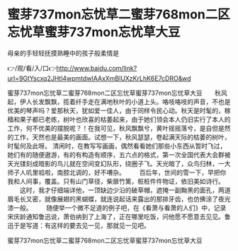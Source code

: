 # 蜜芽737mon忘忧草二蜜芽768mon二区忘忧草蜜芽737mon忘忧草大豆
母亲的手轻轻抚摸熟睡中的孩子般柔情是

👉/观/看/入/口👉http://www.baidu.com/link?url=9GtYscxq2JHtl4wpmtdwIAAxXmBlUXzKrLhK6E7cDRO&wd

蜜芽737mon忘忧草二蜜芽768mon二区忘忧草蜜芽737mon忘忧草大豆　　秋风起，伊人长发飘飘，揽着纤手走在满地秋叶的小道上头。咯吱咯吱的声音，不也是优美的琴声吗？爱那秋天，犹如爱一佳人，由于同样令民心动。秋天是时髦的，稼穑和果子都已老练，树叶也欣喜的枯萎起来，由于她们领会本人仍旧实行了本人的工作，何不优美的摆脱呢？！在我可见，秋风飘飘兮，黄叶摇摇落兮，是自但是然的工作，天然也是最美的画面。试想一下，秋风瑟瑟，卷起满天际的枯萎的树叶，时髦何及此呀。
清闲时，在教写写画画，偶然看看她们那些小东西从暂时飞过，她们有的随便遨游，有的有构造有顺序，五六点的格式，第一次全国代表大会群被天光镂刻成暗影的鸟儿就在空间变幻队形，绕圈子飞。天光暗了，众鸟归林，一大师子人叽里呱啦，南腔北调的，好不嘈杂。
　　百后年，世间的雪一下，早把你我和人间事，覆盖。只有山门草径，柴扉竹篱，桩桩件件物证，依旧美如诗行。
　　这时，我才仔细端详他，一顶缺边少沿的破草帽，遮掩一副黝黑的面孔，两道眉毛长又密，就像展翅的黑蝴蝶，就连说起话来露出的那排牙齿，也仿佛涂了夜光漆一般。
　　随便举一个微不足道的例子吧，在《看萧与看萧的人们》中，记录宋庆龄通知鲁迅说，萧伯纳到了上海了，正在哪里吃饭，问他愿不愿意去见见。鲁迅于是写道：有这样的要去见一见，那就见一见吧。

蜜芽737mon忘忧草二蜜芽768mon二区忘忧草蜜芽737mon忘忧草大豆

